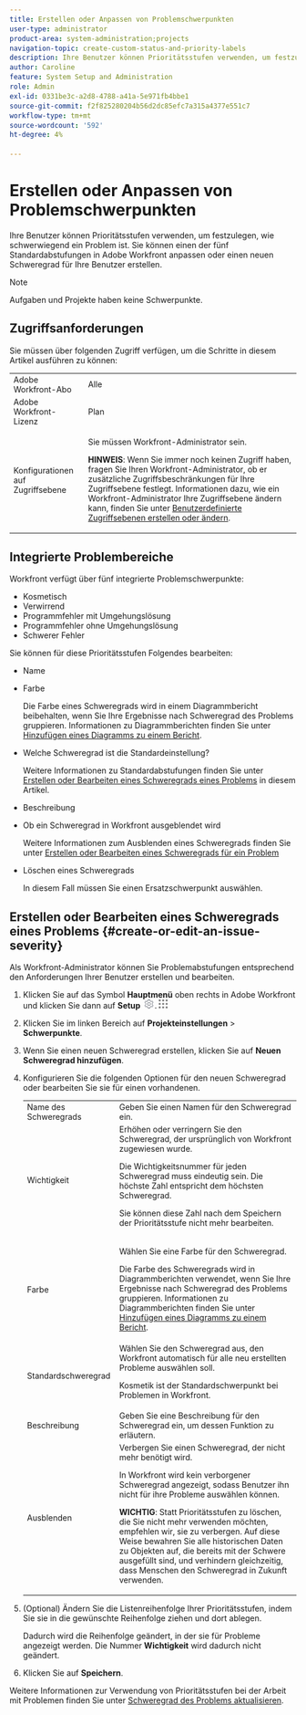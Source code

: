 ```yaml
---
title: Erstellen oder Anpassen von Problemschwerpunkten
user-type: administrator
product-area: system-administration;projects
navigation-topic: create-custom-status-and-priority-labels
description: Ihre Benutzer können Prioritätsstufen verwenden, um festzulegen, wie schwerwiegend ein Problem ist. Sie können einen der fünf Standardabstufungen in Adobe Workfront anpassen oder einen neuen Schweregrad für Ihre Benutzer erstellen.
author: Caroline
feature: System Setup and Administration
role: Admin
exl-id: 0331be3c-a2d8-4788-a41a-5e971fb4bbe1
source-git-commit: f2f825280204b56d2dc85efc7a315a4377e551c7
workflow-type: tm+mt
source-wordcount: '592'
ht-degree: 4%

---
```


# Erstellen oder Anpassen von Problemschwerpunkten

<!--
DON'T DELETE, DRAFT OR HIDE THIS ARTICLE. IT IS LINKED TO THE PRODUCT, THROUGH THE CONTEXT SENSITIVE HELP LINKS.

Linked to Understanding Issue Severity.
-->

Ihre Benutzer können Prioritätsstufen verwenden, um festzulegen, wie schwerwiegend ein Problem ist. Sie können einen der fünf Standardabstufungen in Adobe Workfront anpassen oder einen neuen Schweregrad für Ihre Benutzer erstellen.

>[!NOTE]
>
>Aufgaben und Projekte haben keine Schwerpunkte.

## Zugriffsanforderungen

Sie müssen über folgenden Zugriff verfügen, um die Schritte in diesem Artikel ausführen zu können:

<table style="table-layout:auto"> 
 <col> 
 <col> 
 <tbody> 
  <tr> 
   <td role="rowheader">Adobe Workfront-Abo</td> 
   <td>Alle</td> 
  </tr> 
  <tr> 
   <td role="rowheader">Adobe Workfront-Lizenz</td> 
   <td>Plan</td> 
  </tr> 
  <tr> 
   <td role="rowheader">Konfigurationen auf Zugriffsebene</td> 
   <td> <p>Sie müssen Workfront-Administrator sein.</p> <p><b>HINWEIS</b>: Wenn Sie immer noch keinen Zugriff haben, fragen Sie Ihren Workfront-Administrator, ob er zusätzliche Zugriffsbeschränkungen für Ihre Zugriffsebene festlegt. Informationen dazu, wie ein Workfront-Administrator Ihre Zugriffsebene ändern kann, finden Sie unter <a href="../../../administration-and-setup/add-users/configure-and-grant-access/create-modify-access-levels.md" class="MCXref xref">Benutzerdefinierte Zugriffsebenen erstellen oder ändern</a>.</p> </td> 
  </tr> 
 </tbody> 
</table>

## Integrierte Problembereiche

Workfront verfügt über fünf integrierte Problemschwerpunkte:

* Kosmetisch
* Verwirrend
* Programmfehler mit Umgehungslösung
* Programmfehler ohne Umgehungslösung
* Schwerer Fehler

<p>Sie können für diese Prioritätsstufen Folgendes bearbeiten:</p>

* Name
* Farbe

  Die Farbe eines Schweregrads wird in einem Diagrammbericht beibehalten, wenn Sie Ihre Ergebnisse nach Schweregrad des Problems gruppieren. Informationen zu Diagrammberichten finden Sie unter [Hinzufügen eines Diagramms zu einem Bericht](../../../reports-and-dashboards/reports/creating-and-managing-reports/add-chart-report.md).

* Welche Schweregrad ist die Standardeinstellung?

  Weitere Informationen zu Standardabstufungen finden Sie unter [Erstellen oder Bearbeiten eines Schweregrads eines Problems](#create-or-edit-an-issue-severity) in diesem Artikel.
* Beschreibung
* Ob ein Schweregrad in Workfront ausgeblendet wird

  Weitere Informationen zum Ausblenden eines Schweregrads finden Sie unter [Erstellen oder Bearbeiten eines Schweregrads für ein Problem](#create-or-edit-an-issue-severity")

* Löschen eines Schweregrads

  In diesem Fall müssen Sie einen Ersatzschwerpunkt auswählen.

## Erstellen oder Bearbeiten eines Schweregrads eines Problems {#create-or-edit-an-issue-severity}

Als Workfront-Administrator können Sie Problemabstufungen entsprechend den Anforderungen Ihrer Benutzer erstellen und bearbeiten.

1. Klicken Sie auf das Symbol **Hauptmenü** oben rechts in Adobe Workfront und klicken Sie dann auf **Setup** ![](assets/gear-icon-settings.png).![](assets/main-menu-icon.png)

1. Klicken Sie im linken Bereich auf **Projekteinstellungen** > **Schwerpunkte**.

1. Wenn Sie einen neuen Schweregrad erstellen, klicken Sie auf **Neuen Schweregrad hinzufügen**.
1. Konfigurieren Sie die folgenden Optionen für den neuen Schweregrad oder bearbeiten Sie sie für einen vorhandenen.

   <table style="table-layout:auto"> 
    <col> 
    <col> 
    <tbody> 
     <tr> 
      <td role="rowheader">Name des Schweregrads</td> 
      <td>Geben Sie einen Namen für den Schweregrad ein.</td> 
     </tr> 
     <tr> 
      <td role="rowheader">Wichtigkeit</td> 
      <td>Erhöhen oder verringern Sie den Schweregrad, der ursprünglich von Workfront zugewiesen wurde.
      <p>Die Wichtigkeitsnummer für jeden Schweregrad muss eindeutig sein. Die höchste Zahl entspricht dem höchsten Schweregrad.</p> <p>Sie können diese Zahl nach dem Speichern der Prioritätsstufe nicht mehr bearbeiten.</p> </td> 
     </tr> 
     <tr> 
      <td role="rowheader">Farbe</td> 
      <td> <p>Wählen Sie eine Farbe für den Schweregrad.</p> 
      <p>Die Farbe des Schweregrads wird in Diagrammberichten verwendet, wenn Sie Ihre Ergebnisse nach Schweregrad des Problems gruppieren. Informationen zu Diagrammberichten finden Sie unter <a href="../../../reports-and-dashboards/reports/creating-and-managing-reports/add-chart-report.md" class="MCXref xref">Hinzufügen eines Diagramms zu einem Bericht</a>.</p> </td> 
     </tr> 
     <tr> 
      <td role="rowheader">Standardschweregrad</td> 
      <td>Wählen Sie den Schweregrad aus, den Workfront automatisch für alle neu erstellten Probleme auswählen soll.</p>
      <p>Kosmetik ist der Standardschwerpunkt bei Problemen in Workfront.</p></td> 
     </tr> 
     <tr> 
      <td role="rowheader">Beschreibung</td> 
      <td>Geben Sie eine Beschreibung für den Schweregrad ein, um dessen Funktion zu erläutern.</td> 
     </tr> 
     <tr> 
      <td role="rowheader">Ausblenden</td> 
      <td> Verbergen Sie einen Schweregrad, der nicht mehr benötigt wird. 
      <p>In Workfront wird kein verborgener Schweregrad angezeigt, sodass Benutzer ihn nicht für ihre Probleme auswählen können.</p> 
      <p><b>WICHTIG</b>: Statt Prioritätsstufen zu löschen, die Sie nicht mehr verwenden möchten, empfehlen wir, sie zu verbergen. Auf diese Weise bewahren Sie alle historischen Daten zu Objekten auf, die bereits mit der Schwere ausgefüllt sind, und verhindern gleichzeitig, dass Menschen den Schweregrad in Zukunft verwenden.</p> </td> 
     </tr> 
    </tbody> 
   </table>

1. (Optional) Ändern Sie die Listenreihenfolge Ihrer Prioritätsstufen, indem Sie sie in die gewünschte Reihenfolge ziehen und dort ablegen.

   Dadurch wird die Reihenfolge geändert, in der sie für Probleme angezeigt werden. Die Nummer **Wichtigkeit** wird dadurch nicht geändert.

1. Klicken Sie auf **Speichern**.

Weitere Informationen zur Verwendung von Prioritätsstufen bei der Arbeit mit Problemen finden Sie unter [Schweregrad des Problems aktualisieren](../../../manage-work/issues/issue-information/update-issue-severity.md).
